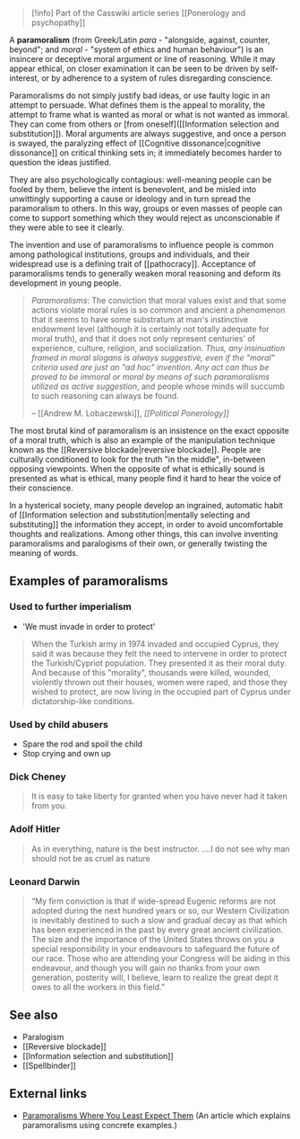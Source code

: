 > [!info] Part of the Casswiki article series [[Ponerology and psychopathy]]

A **paramoralism** (from Greek/Latin _para_ - "alongside, against, counter, beyond"; and _moral_ - "system of ethics and human behaviour") is an insincere or deceptive moral argument or line of reasoning. While it may appear ethical, on closer examination it can be seen to be driven by self-interest, or by adherence to a system of rules disregarding conscience.

Paramoralisms do not simply justify bad ideas, or use faulty logic in an attempt to persuade. What defines them is the appeal to morality, the attempt to frame what is wanted as moral or what is not wanted as immoral. They can come from others or [from oneself]([[Information selection and substitution]]). Moral arguments are always suggestive, and once a person is swayed, the paralyzing effect of [[Cognitive dissonance|cognitive dissonance]] on critical thinking sets in; it immediately becomes harder to question the ideas justified.

They are also psychologically contagious: well-meaning people can be fooled by them, believe the intent is benevolent, and be misled into unwittingly supporting a cause or ideology and in turn spread the paramoralism to others. In this way, groups or even masses of people can come to support something which they would reject as unconscionable if they were able to see it clearly.

The invention and use of paramoralisms to influence people is common among pathological institutions, groups and individuals, and their widespread use is a defining trait of [[pathocracy]]. Acceptance of paramoralisms tends to generally weaken moral reasoning and deform its development in young people.

> _Paramoralisms_: The conviction that moral values exist and that some actions violate moral rules is so common and ancient a phenomenon that it seems to have some substratum at man's instinctive endowment level (although it is certainly not totally adequate for moral truth), and that it does not only represent centuries' of experience, culture, religion, and socialization. _Thus, any insinuation framed in moral slogans is always suggestive, even if the "moral" criteria used are just an "ad hoc" invention. Any act can thus be proved to be immoral or moral by means of such paramoralisms utilized as active suggestion_, and people whose minds will succumb to such reasoning can always be found.
> 
> – [[Andrew M. Lobaczewski]], _[[Political Ponerology]]_

The most brutal kind of paramoralism is an insistence on the exact opposite of a moral truth, which is also an example of the manipulation technique known as the [[Reversive blockade|reversive blockade]]. People are culturally conditioned to look for the truth "in the middle", in-between opposing viewpoints. When the opposite of what is ethically sound is presented as what is ethical, many people find it hard to hear the voice of their conscience.

In a hysterical society, many people develop an ingrained, automatic habit of [[Information selection and substitution|mentally selecting and substituting]] the information they accept, in order to avoid uncomfortable thoughts and realizations. Among other things, this can involve inventing paramoralisms and paralogisms of their own, or generally twisting the meaning of words.

Examples of paramoralisms
-------------------------

### Used to further imperialism

*   'We must invade in order to protect'

> When the Turkish army in 1974 invaded and occupied Cyprus, they said it was because they felt the need to intervene in order to protect the Turkish/Cypriot population. They presented it as their moral duty. And because of this "morality", thousands were killed, wounded, violently thrown out their houses, women were raped, and those they wished to protect, are now living in the occupied part of Cyprus under dictatorship-like conditions.

### Used by child abusers

*   Spare the rod and spoil the child
*   Stop crying and own up

### Dick Cheney

> It is easy to take liberty for granted when you have never had it taken from you.

### Adolf Hitler

> As in everything, nature is the best instructor. ....I do not see why man should not be as cruel as nature

### Leonard Darwin

> “My firm conviction is that if wide-spread Eugenic reforms are not adopted during the next hundred years or so, our Western Civilization is inevitably destined to such a slow and gradual decay as that which has been experienced in the past by every great ancient civilization. The size and the importance of the United States throws on you a special responsibility in your endeavours to safeguard the future of our race. Those who are attending your Congress will be aiding in this endeavour, and though you will gain no thanks from your own generation, posterity will, I believe, learn to realize the great dept it owes to all the workers in this field.”

See also
--------

*   Paralogism
*   [[Reversive blockade]]
*   [[Information selection and substitution]]
*   [[Spellbinder]]

External links
--------------

*   [Paramoralisms Where You Least Expect Them](http://www.sott.net/article/126155-Paramoralisms-Where-You-Least-Expect-Them) (An article which explains paramoralisms using concrete examples.)